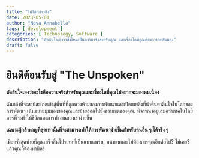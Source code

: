 ```yaml
---
title: "ไม่ได้กล่าวถึง"
date: 2023-05-01
author: "Nova Annabella"
tags: [ development ]
categories: [ Technology, Software ]
description: "ตัดสินใจเองว่าสิ่งไหนเป็นความจริงสำหรับคุณ และเรื่องใดที่คุณต้องการจะหันมอง"
draft: false
---
```



# ยินดีต้อนรับสู่ "The Unspoken"

**ตัดสินใจเองว่าอะไรคือความจริงสำหรับคุณและเรื่องใดที่คุณไม่อยากจะมองหมเนื่อง**

ฉันกล้าที่จะสาปสะเกดเข้าสู่พื้นที่ที่ถูกหวงห้ามของการพัฒนาและเปิดเผยสิ่งที่น่าตื่นตาตื่นใจในโลกของการพัฒนา
เน้นขยายมุมมองของคุณและย้ายออกไปยังขอบเขตของคุณ.
พิจารณาอยู่เสมอว่าเทคโนโลยีควรที่จะทำให้ชีวิตและการทำงานของเราง่ายขึ้น

**เฉพาะผู้กล้าหาญที่สุดเท่านั้นที่จะสามารถทำให้การพัฒนาง่ายขึ้นสำหรับคนอื่น ๆ ได้จริง ๆ**

เมื่อครั้งสุดท้ายที่คุณเสร็จสิ้นโปรเจคที่เป็นแบบแพร่บ, ทนทานและไม่ต้องการคุณอีกต่อไป? ไม่เคย? แล้วคุณก็ต้องทำผิด!

